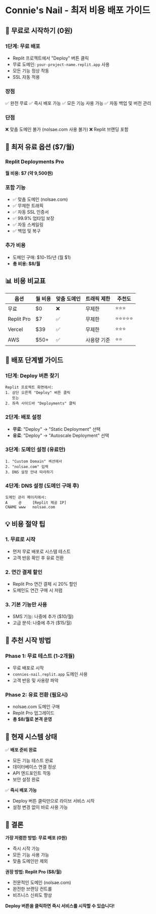 # Connie's Nail - 최저 비용 배포 가이드

## 🎯 무료로 시작하기 (0원)

### 1단계: 무료 배포
- Replit 프로젝트에서 "Deploy" 버튼 클릭
- 무료 도메인: `your-project-name.replit.app` 사용
- 모든 기능 정상 작동
- SSL 자동 적용

### 장점
✅ 완전 무료
✅ 즉시 배포 가능
✅ 모든 기능 사용 가능
✅ 자동 백업 및 버전 관리

### 단점
❌ 맞춤 도메인 불가 (nolsae.com 사용 불가)
❌ Replit 브랜딩 포함

## 💸 최저 유료 옵션 ($7/월)

### Replit Deployments Pro
**월 비용: $7 (약 9,500원)**

### 포함 기능
- ✅ 맞춤 도메인 (nolsae.com)
- ✅ 무제한 트래픽
- ✅ 자동 SSL 인증서
- ✅ 99.9% 업타임 보장
- ✅ 자동 스케일링
- ✅ 백업 및 복구

### 추가 비용
- 도메인 구매: $10-15/년 (월 $1)
- **총 비용: $8/월**

## 📊 비용 비교표

| 옵션 | 월 비용 | 맞춤 도메인 | 트래픽 제한 | 추천도 |
|------|--------|------------|------------|---------|
| 무료 | $0 | ❌ | 무제한 | ⭐⭐⭐ |
| Replit Pro | $7 | ✅ | 무제한 | ⭐⭐⭐⭐⭐ |
| Vercel | $39 | ✅ | 무제한 | ⭐⭐⭐ |
| AWS | $50+ | ✅ | 사용량 기준 | ⭐⭐ |

## 🚀 배포 단계별 가이드

### 1단계: Deploy 버튼 찾기
```
Replit 프로젝트 화면에서:
1. 상단 오른쪽 "Deploy" 버튼 클릭
   또는
2. 좌측 사이드바 "Deployments" 클릭
```

### 2단계: 배포 설정
- **무료**: "Deploy" → "Static Deployment" 선택
- **유료**: "Deploy" → "Autoscale Deployment" 선택

### 3단계: 도메인 설정 (유료만)
```
1. "Custom Domain" 섹션에서
2. "nolsae.com" 입력
3. DNS 설정 안내 따라하기
```

### 4단계: DNS 설정 (도메인 구매 후)
```
도메인 관리 페이지에서:
A     @     [Replit 제공 IP]
CNAME www   nolsae.com
```

## 💡 비용 절약 팁

### 1. 무료로 시작
- 먼저 무료 배포로 시스템 테스트
- 고객 반응 확인 후 유료 전환

### 2. 연간 결제 할인
- Replit Pro 연간 결제 시 20% 할인
- 도메인도 연간 구매 시 저렴

### 3. 기본 기능만 사용
- SMS 기능: 나중에 추가 ($10/월)
- 고급 분석: 나중에 추가 ($15/월)

## 🎯 추천 시작 방법

### Phase 1: 무료 테스트 (1-2개월)
- 무료 배포로 시작
- `connies-nail.replit.app` 도메인 사용
- 고객 반응 및 사용량 파악

### Phase 2: 유료 전환 (필요시)
- nolsae.com 도메인 구매
- Replit Pro 업그레이드
- **총 $8/월로 본격 운영**

## 🔧 현재 시스템 상태

✅ **배포 준비 완료**
- 모든 기능 테스트 완료
- 데이터베이스 연결 정상
- API 엔드포인트 작동
- 보안 설정 완료

✅ **즉시 배포 가능**
- Deploy 버튼 클릭만으로 라이브 서비스 시작
- 설정 변경 없이 바로 사용 가능

## 🎉 결론

**가장 저렴한 방법: 무료 배포 (0원)**
- 즉시 시작 가능
- 모든 기능 사용 가능
- 맞춤 도메인만 제외

**권장 방법: Replit Pro ($8/월)**
- 전문적인 도메인 (nolsae.com)
- 완전한 브랜딩 컨트롤
- 비즈니스 신뢰도 향상

**Deploy 버튼을 클릭하면 즉시 서비스를 시작할 수 있습니다!**